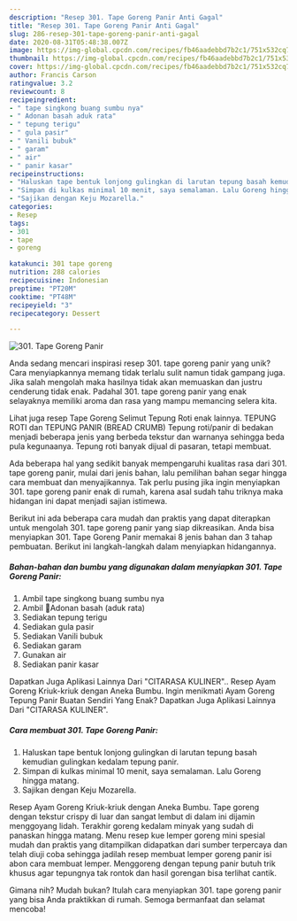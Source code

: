 ```yaml
---
description: "Resep 301. Tape Goreng Panir Anti Gagal"
title: "Resep 301. Tape Goreng Panir Anti Gagal"
slug: 286-resep-301-tape-goreng-panir-anti-gagal
date: 2020-08-31T05:48:38.007Z
image: https://img-global.cpcdn.com/recipes/fb46aadebbd7b2c1/751x532cq70/301-tape-goreng-panir-foto-resep-utama.jpg
thumbnail: https://img-global.cpcdn.com/recipes/fb46aadebbd7b2c1/751x532cq70/301-tape-goreng-panir-foto-resep-utama.jpg
cover: https://img-global.cpcdn.com/recipes/fb46aadebbd7b2c1/751x532cq70/301-tape-goreng-panir-foto-resep-utama.jpg
author: Francis Carson
ratingvalue: 3.2
reviewcount: 8
recipeingredient:
- " tape singkong buang sumbu nya"
- " Adonan basah aduk rata"
- " tepung terigu"
- " gula pasir"
- " Vanili bubuk"
- " garam"
- " air"
- " panir kasar"
recipeinstructions:
- "Haluskan tape bentuk lonjong gulingkan di larutan tepung basah kemudian gulingkan kedalam tepung panir."
- "Simpan di kulkas minimal 10 menit, saya semalaman. Lalu Goreng hingga matang."
- "Sajikan dengan Keju Mozarella."
categories:
- Resep
tags:
- 301
- tape
- goreng

katakunci: 301 tape goreng 
nutrition: 288 calories
recipecuisine: Indonesian
preptime: "PT20M"
cooktime: "PT48M"
recipeyield: "3"
recipecategory: Dessert

---
```



![301. Tape Goreng Panir](https://img-global.cpcdn.com/recipes/fb46aadebbd7b2c1/751x532cq70/301-tape-goreng-panir-foto-resep-utama.jpg)

Anda sedang mencari inspirasi resep 301. tape goreng panir yang unik? Cara menyiapkannya memang tidak terlalu sulit namun tidak gampang juga. Jika salah mengolah maka hasilnya tidak akan memuaskan dan justru cenderung tidak enak. Padahal 301. tape goreng panir yang enak selayaknya memiliki aroma dan rasa yang mampu memancing selera kita.

Lihat juga resep Tape Goreng Selimut Tepung Roti enak lainnya. TEPUNG ROTI dan TEPUNG PANIR (BREAD CRUMB) Tepung roti/panir di bedakan menjadi beberapa jenis yang berbeda tekstur dan warnanya sehingga beda pula kegunaanya. Tepung roti banyak dijual di pasaran, tetapi membuat.

Ada beberapa hal yang sedikit banyak mempengaruhi kualitas rasa dari 301. tape goreng panir, mulai dari jenis bahan, lalu pemilihan bahan segar hingga cara membuat dan menyajikannya. Tak perlu pusing jika ingin menyiapkan 301. tape goreng panir enak di rumah, karena asal sudah tahu triknya maka hidangan ini dapat menjadi sajian istimewa.


Berikut ini ada beberapa cara mudah dan praktis yang dapat diterapkan untuk mengolah 301. tape goreng panir yang siap dikreasikan. Anda bisa menyiapkan 301. Tape Goreng Panir memakai 8 jenis bahan dan 3 tahap pembuatan. Berikut ini langkah-langkah dalam menyiapkan hidangannya.

<!--inarticleads1-->

##### Bahan-bahan dan bumbu yang digunakan dalam menyiapkan 301. Tape Goreng Panir:

1. Ambil  tape singkong buang sumbu nya
1. Ambil  📌Adonan basah (aduk rata)
1. Sediakan  tepung terigu
1. Sediakan  gula pasir
1. Sediakan  Vanili bubuk
1. Sediakan  garam
1. Gunakan  air
1. Sediakan  panir kasar


Dapatkan Juga Aplikasi Lainnya Dari &#34;CITARASA KULINER&#34;.. Resep Ayam Goreng Kriuk-kriuk dengan Aneka Bumbu. Ingin menikmati Ayam Goreng Tepung Panir Buatan Sendiri Yang Enak? Dapatkan Juga Aplikasi Lainnya Dari &#34;CITARASA KULINER&#34;. 

<!--inarticleads2-->

##### Cara membuat 301. Tape Goreng Panir:

1. Haluskan tape bentuk lonjong gulingkan di larutan tepung basah kemudian gulingkan kedalam tepung panir.
1. Simpan di kulkas minimal 10 menit, saya semalaman. Lalu Goreng hingga matang.
1. Sajikan dengan Keju Mozarella.


Resep Ayam Goreng Kriuk-kriuk dengan Aneka Bumbu. Tape goreng dengan tekstur crispy di luar dan sangat lembut di dalam ini dijamin menggoyang lidah. Terakhir goreng kedalam minyak yang sudah di panaskan hingga matang. Menu resep kue lemper goreng mini spesial mudah dan praktis yang ditampilkan didapatkan dari sumber terpercaya dan telah diuji coba sehingga jadilah resep membuat lemper goreng panir isi abon cara membuat lemper. Menggoreng dengan tepung panir butuh trik khusus agar tepungnya tak rontok dan hasil gorengan bisa terlihat cantik. 

Gimana nih? Mudah bukan? Itulah cara menyiapkan 301. tape goreng panir yang bisa Anda praktikkan di rumah. Semoga bermanfaat dan selamat mencoba!
